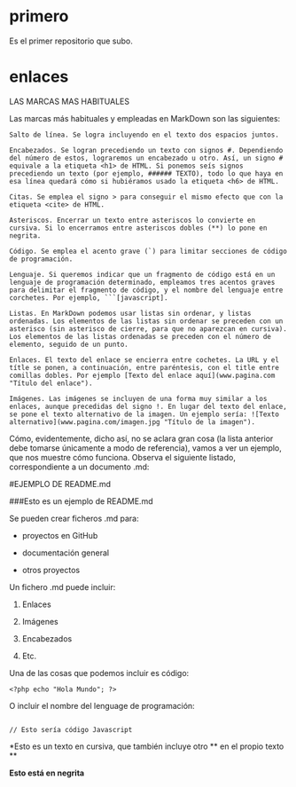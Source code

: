 # primero

Es el primer repositorio que subo.
# enlaces
LAS MARCAS MAS HABITUALES

Las marcas más habituales y empleadas en MarkDown son las siguientes:


    Salto de línea. Se logra incluyendo en el texto dos espacios juntos.

    Encabezados. Se logran precediendo un texto con signos #. Dependiendo del número de estos, lograremos un encabezado u otro. Así, un signo # equivale a la etiqueta <h1> de HTML. Si ponemos seís signos precediendo un texto (por ejemplo, ###### TEXTO), todo lo que haya en esa línea quedará cómo si hubiéramos usado la etiqueta <h6> de HTML.

    Citas. Se emplea el signo > para conseguir el mismo efecto que con la etiqueta <cite> de HTML.

    Asteriscos. Encerrar un texto entre asteriscos lo convierte en cursiva. Si lo encerramos entre asteriscos dobles (**) lo pone en negrita.

    Código. Se emplea el acento grave (`) para limitar secciones de código de programación.

    Lenguaje. Si queremos indicar que un fragmento de código está en un lenguaje de programación determinado, empleamos tres acentos graves para delimitar el fragmento de código, y el nombre del lenguaje entre corchetes. Por ejemplo, ```[javascript].

    Listas. En MarkDown podemos usar listas sin ordenar, y listas ordenadas. Los elementos de las listas sin ordenar se preceden con un asterisco (sin asterisco de cierre, para que no aparezcan en cursiva). Los elementos de las listas ordenadas se preceden con el número de elemento, seguido de un punto.

    Enlaces. El texto del enlace se encierra entre cochetes. La URL y el títle se ponen, a continuación, entre paréntesis, con el title entre comillas dobles. Por ejemplo [Texto del enlace aquí](www.pagina.com "Título del enlace").

    Imágenes. Las imágenes se incluyen de una forma muy similar a los enlaces, aunque precedidas del signo !. En lugar del texto del enlace, se pone el texto alternativo de la imagen. Un ejemplo sería: ![Texto alternativo](www.pagina.com/imagen.jpg "Título de la imagen").


Cómo, evidentemente, dicho así, no se aclara gran cosa (la lista anterior debe tomarse únicamente a modo de referencia), vamos a ver un ejemplo, que nos muestre cómo funciona. Observa el siguiente listado, correspondiente a un documento .md:

#EJEMPLO DE README.md



###Esto es un ejemplo de README.md



Se pueden crear ficheros .md para:

* proyectos en GitHub

* documentación general

* otros proyectos



Un fichero .md puede incluir:

1. Enlaces

2. Imágenes

3. Encabezados

4. Etc.



Una de las cosas que podemos incluir es código:

`<?php echo "Hola Mundo"; ?>`

O incluir el nombre del lenguage de programación:

```[javascript]

// Esto sería código Javascript

```



*Esto es un texto en cursiva, que también incluye otro ** en el propio texto **



**Esto está en negrita**


